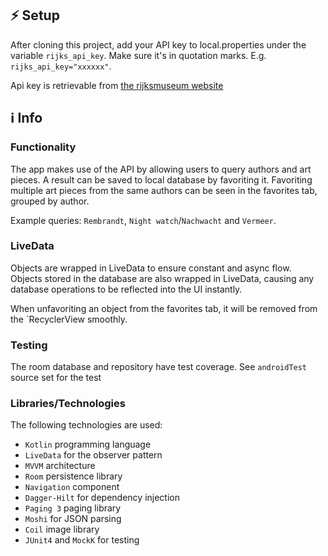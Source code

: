 ## ⚡ Setup
After cloning this project, add your API key to local.properties under the variable `rijks_api_key`. Make sure it's in quotation marks. E.g.
`rijks_api_key="xxxxxx"`.

Api key is retrievable from [the rijksmuseum website](https://data.rijksmuseum.nl/object-metadata/api/)

## ℹ️ Info

### Functionality
The app makes use of the API by allowing users to query authors and art pieces. A result can be saved to local database by favoriting it. Favoriting multiple art pieces from the same authors can be seen in the favorites tab, grouped by author.

Example queries: `Rembrandt`, `Night watch`/`Nachwacht` and `Vermeer`.

### LiveData
Objects are wrapped in LiveData to ensure constant and async flow. Objects stored in the database are also wrapped in LiveData, causing any database operations to be reflected into the UI instantly.

When unfavoriting an object from the favorites tab, it will be removed from the `RecyclerView smoothly.

### Testing
The room database and repository have test coverage. See `androidTest` source set for the test

### Libraries/Technologies
The following technologies are used:
- `Kotlin` programming language
- `LiveData` for the observer pattern
- `MVVM` architecture
- `Room` persistence library
- `Navigation` component
- `Dagger-Hilt` for dependency injection
- `Paging 3` paging library
- `Moshi` for JSON parsing
- `Coil` image library
- `JUnit4` and `MockK` for testing

